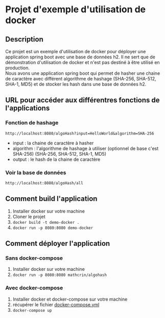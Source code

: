 # Projet d'exemple d'utilisation de docker 
## Description
Ce projet est un exemple d'utilisation de docker pour déployer une application spring boot avec une base de données h2.
Il ne sert que de démonstration d'utilisation de docker et n'est pas destiné à être utilisé en production.\
Nous avons une application spring boot qui permet de hasher une chaine de caractère avec différent algorithme de hashage (SHA-256, SHA-512, SHA-1, MD5) et de stocker les hash dans une base de données h2.

## URL pour accéder aux différentres fonctions de l'applications 
### Fonction de hashage
    http://localhost:8080/algoHash?input=HelloWorld&algorithm=SHA-256

- input : la chaine de caractère à hasher
- algorithm : l'algorithme de hashage à utiliser (optionnel de base c'est SHA-256) (SHA-256, SHA-512, SHA-1, MD5)
- output : le hash de la chaine de caractère

### Voir la base de données
    http://localhost:8080/algoHash/all

## Comment build l'application
1. Installer docker sur votre machine
2. Cloner le projet
3. `docker build -t demo-docker .`
4. `docker run -p 8080:8080 demo-docker`

## Comment déployer l'application
### Sans docker-compose
1. Installer docker sur votre machine
2. `docker run -p 8080:8080 mathcrin/algohash`

### Avec docker-compose
1. Installer docker et docker-compose sur votre machine
2. récupérer le fichier [docker-compose.yml](docker-compose.yml)
3. `docker-compose up`


